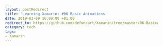 ```yaml
---
layout: postRedirect
title: 'Learning Xamarin: #06 Basic Animations'
date: 2019-02-09 16:00:00 +01:00
redirect_to: https://github.com/defuncart/Xamarin/tree/master/06-BasicAnimations
category: tech
tags:
- Xamarin
---
```

